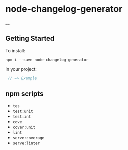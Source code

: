 # node-changelog-generator

__

## Getting Started

To install:

    npm i --save node-changelog-generator

In your project:

``` javascript
 // => Example
```

## npm scripts

   * `tes`
   * `test:unit`
   * `test:int`
   * `cove`
   * `cover:unit`
   * `lint`
   * `serve:coverage`
   * `serve:linter`
